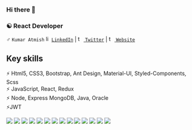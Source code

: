 ### Hi there 👋

### :yin_yang: React Developer 
:male_sign: `Kumar Atmish`
<a href="https://www.linkedin.com/in/kumaratmish" target="_blank"><img  src="https://avatars3.githubusercontent.com/u/357098" width="15" height="15" alt="linkedin logo"/>`LinkedIn`</a> | <a href="https://twitter.com/KumarAtmish" target="_blank"><img  src="https://edcmt.com/wp-content/uploads/2017/06/twitter-bird-200x200.png" width="15" height="15" alt="twitter logo"/> `Twitter`</a> | <a href="https://kumar-atmish.netlify.app/" target="_blank"><img  src="https://edcmt.com/wp-content/uploads/2017/06/twitter-bird-200x200.png" width="15" height="15" alt="twitter logo"/> `Website`</a>
## Key skills
:zap: Html5, CSS3, Bootstrap, Ant Design, Material-UI, Styled-Components, Scss <br/>
:zap: JavaScript,  React, Redux <br/>
:zap: Node, Express MongoDB, Java,  Oracle <br/>
:zap:JWT <br/>
<p>
  <img src="https://img.shields.io/badge/Html5-%E2%98%85%E2%98%85%E2%98%85%E2%98%85%E2%98%85-ff7851" />
  <img src="https://img.shields.io/badge/CSS3-%E2%98%85%E2%98%85%E2%98%85%E2%98%85%E2%98%85-44b2fb" />
  <img src="https://img.shields.io/badge/SCSS-%E2%98%85%E2%98%85%E2%98%85%E2%98%86%E2%98%86-3fedff" />
  <img src="https://img.shields.io/badge/material%20Design-%E2%98%85%E2%98%85%E2%98%85%E2%98%85-9ef380" />
  <img src="https://img.shields.io/badge/Ant%20Design-%E2%98%85%E2%98%85%E2%98%85%E2%98%85-9ef380" />
  <img src="https://img.shields.io/badge/JavaScript-%E2%98%85%E2%98%85%E2%98%85%E2%98%85-important" />
  <img src="https://img.shields.io/badge/ReactJs-%E2%98%85%E2%98%85%E2%98%85%E2%98%85-01d9ff" />
  <img src="https://img.shields.io/badge/BootStrap4-%E2%98%85%E2%98%85%E2%98%85%E2%98%85-9b5ee4" />
  <img src="https://img.shields.io/badge/node-%E2%98%85%E2%98%85%E2%98%85%E2%98%85-9ef380" />
  <img src="https://img.shields.io/badge/ExpressJS-%E2%98%85%E2%98%85%E2%98%85%E2%98%85-9ef380" />
  <img src="https://img.shields.io/badge/java-%E2%98%85%E2%98%85%E2%98%85%E2%98%85-9ef380" />
  <img src="https://img.shields.io/badge/MongoDB-%E2%98%85%E2%98%85%E2%98%85%E2%98%85-9ef380" />
  <img src="https://img.shields.io/badge/oracle-%E2%98%85%E2%98%85%E2%98%85%E2%98%85-9ef380" />
  <img src="https://badgen.net/badge/icon/visualstudio?icon=visualstudio&label" />
</p>
<!--
- :telescope: I’m currently working on ...
- :seedling: I’m currently learning ...
- :dancers: I’m looking to collaborate on ...
- :thinking_face: I’m looking for help with ...
- :speech_balloon: Ask me about ...
- :mailbox: How to reach me: ...
- :smile: Pronouns: ...
- :zap: Fun fact: ...
-->
